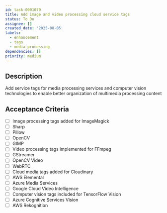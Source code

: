 ```yaml
---
id: task-0001070
title: Add image and video processing cloud service tags
status: To Do
assignee: []
created_date: '2025-08-05'
labels:
  - enhancement
  - tags
  - media-processing
dependencies: []
priority: medium
---
```


## Description

Add service tags for media processing services and computer vision technologies to enable better organization of multimedia processing content

## Acceptance Criteria

- [ ] Image processing tags added for ImageMagick
- [ ] Sharp
- [ ] Pillow
- [ ] OpenCV
- [ ] GIMP
- [ ] Video processing tags implemented for FFmpeg
- [ ] GStreamer
- [ ] OpenCV Video
- [ ] WebRTC
- [ ] Cloud media tags added for Cloudinary
- [ ] AWS Elemental
- [ ] Azure Media Services
- [ ] Google Cloud Video Intelligence
- [ ] Computer vision tags included for TensorFlow Vision
- [ ] Azure Cognitive Services Vision
- [ ] AWS Rekognition
